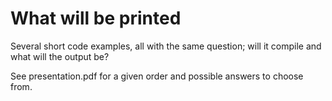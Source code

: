 # What will be printed

Several short code examples, all with the same question; will it compile and what will the output be?

See presentation.pdf for a given order and possible answers to choose from.
